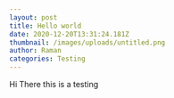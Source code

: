 ```yaml
---
layout: post
title: Hello world
date: 2020-12-20T13:31:24.181Z
thumbnail: /images/uploads/untitled.png
author: Raman
categories: Testing
---
```

Hi There this is a testing